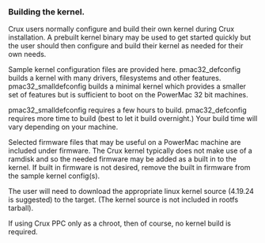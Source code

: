 
### Building the kernel.

Crux users normally configure and build their own kernel during Crux installation.   A
prebuilt kernel binary may be used to get started quickly but the user should then
configure and build their kernel as needed for their own needs.

Sample kernel configuration files are provided here.  pmac32_defconfig builds a kernel
with many drivers, filesystems and other features.   pmac32_smalldefconfig builds a minimal
kernel which provides a smaller set of features but is sufficient to boot on the PowerMac
32 bit machines.

pmac32_smalldefconfig requires a few hours to build.   pmac32_defconfig requires more time to
build (best to let it build overnight.)  Your build time will vary depending on your machine.

Selected firmware files that may be useful on a PowerMac machine are included under firmware.
The Crux kernel typically does not make use of a ramdisk and so the needed firmware may be
added as a built in to the kernel.  If built in firmware is not desired, remove the built in 
firmware from the sample kernel config(s).

The user will need to download the appropriate linux kernel source (4.19.24 is suggested)
to the target.   (The kernel source is not included in rootfs tarball).   

If using Crux PPC only as a chroot, then of course, no kernel build is required.


